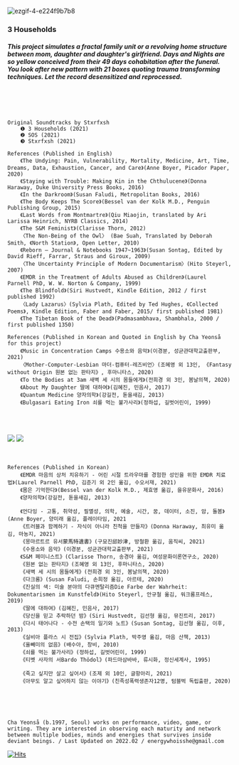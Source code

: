 ![ezgif-4-e224f9b7b8](https://user-images.githubusercontent.com/90887934/156078772-bfeb75fa-2d4e-4497-be11-97c8ef2995c5.gif)

### 3 Households

##### This project simulates a fractal family unit or a revolving home structure between mom, daughter and daughter's girlfriend. Days and Nights are so yellow conceived from their 49 days cohabitation after the funeral. You look after new pattern with 21 boxes quoting trauma transforming techniques. Let the record desensitized and reprocessed.

<br>
<br>
<br>

```
Original Soundtracks by Stxrfxsh
    ❶ 3 Households (2021)
    ❷ SOS (2021)
    ❸ Stxrfxsh (2021)
```

```
References (Published in English)
    《The Undying: Pain, Vulnerability, Mortality, Medicine, Art, Time, Dreams, Data, Exhaustion, Cancer, and Care》(Anne Boyer, Picador Paper, 2020)
    《Staying with Trouble: Making Kin in the Chthulucene》(Donna Haraway, Duke University Press Books, 2016) 
    《In the Darkroom》(Susan Faludi, Metropolitan Books, 2016)
    《The Body Keeps The Score》(Bessel van der Kolk M.D., Penguin Publishing Group, 2015)
    《Last Words from Montmartre》(Qiu Miaojin, translated by Ari Larissa Heinrich, NYRB Classics, 2014)
    《The S&M Feminist》(Clarisse Thorn, 2012)
    〈The Non-Being of the Owl〉 (Bae Suah, Translated by Deborah Smith, 《North Station》, Open Letter, 2010)
    《Reborn ― Journal & Notebooks 1947~1963》(Susan Sontag, Edited by David Rieff, Farrar, Straus and Giroux, 2009)
    〈The Uncertainty Principle of Modern Documentarism〉(Hito Steyerl, 2007)
    《EMDR in the Treatment of Adults Abused as Children》(Laurel Parnell PhD, W. W. Norton & Company, 1999) 
    《The Blindfold》(Siri Hustvedt, Kindle Edition, 2012 / first published 1992)
    〈Lady Lazarus〉(Sylvia Plath, Edited by Ted Hughes, 《Collected Poems》, Kindle Edition, Faber and Faber, 2015/ first published 1981)
    《The Tibetan Book of the Dead》(Padmasambhava, Shambhala, 2000 / first published 1350)

References (Published in Korean and Quoted in English by Cha Yeonså for this project)
    《Music in Concentration Camps 수용소와 음악》(이경분, 성균관대학교출판부, 2021)
    〈Mother-Computer-Lesbian 마더-컴퓨터-레즈비언〉(조혜영 외 13인, 《Fantasy without Origin 원본 없는 판타지》, 후마니타스, 2020)
    《To the Bodies at 3am 새벽 세 시의 몸들에게》(전희경 외 3인, 봄날의책, 2020)
    《About My Daughter 딸에 대하여》(김혜진, 민음사, 2017)
    《Quantum Medicine 양자의학》(강길전, 돋을새김, 2013) 
    《Bulgasari Eating Iron 쇠를 먹는 불가사리》(정하섭, 길벗어린이, 1999)
```

<br>
<br>
<br>

<img src="https://user-images.githubusercontent.com/90887934/156080459-3b6207a1-c3d4-4f84-9d14-6469bd5698d4.png">
<img src="https://user-images.githubusercontent.com/90887934/156071307-837c59f4-c850-45c5-ad17-11b9460d5c15.png">

<br>
<br>
<br>

```
References (Published in Korean)
    《EMDR 마음의 상처 치유하기 - 어린 시절 트라우마를 경험한 성인을 위한 EMDR 치료법》(Laurel Parnell PhD, 김준기 외 2인 옮김, 수오서재, 2021) 
    《몸은 기억한다》(Bessel van der Kolk M.D., 제효영 옮김, 을유문화사, 2016)
    《양자의학》(강길전, 돋을새김, 2013) 
    
    《언다잉 - 고통, 취약성, 필멸성, 의학, 예술, 시간, 꿈, 데이터, 소진, 암, 돌봄》(Anne Boyer, 양미래 옮김, 플레이타임, 2021
    《트러블과 함께하기 - 자식이 아니라 친척을 만들자》(Donna Haraway, 최유미 옮김, 마농지, 2021) 
    《몽마르트르 유서蒙馬特遺書》(구묘진邱妙津, 방철환 옮김, 움직씨, 2021)
    《수용소와 음악》(이경분, 성균관대학교출판부, 2021)
    《S&M 페미니스트》(Clarisse Thorn, 송경아 옮김, 여성문화이론연구소, 2020)
    《원본 없는 판타지》(조혜영 외 13인, 후마니타스, 2020)
    《새벽 세 시의 몸들에게》(전희경 외 3인, 봄날의책, 2020)
    《다크룸》(Susan Faludi, 손희정 옮김, 아르테, 2020)
    《진실의 색: 미술 분야의 다큐멘탈리즘Die Farbe der Wahrheit: Dokumentarismen im Kunstfeld》(Hito Steyerl, 안규철 옮김, 워크룸프레스, 2019)
    《딸에 대하여》(김혜진, 민음사, 2017)
    《당신을 믿고 추락하던 밤》(Siri Hustvedt, 김선형 옮김, 뮤진트리, 2017)
    《다시 태어나다 - 수전 손택의 일기와 노트》(Susan Sontag, 김선형 옮김, 이후, 2013) 
    《실비아 플라스 시 전집》(Sylvia Plath, 박주영 옮김, 마음 산책, 2013)
    《올빼미의 없음》(배수아, 창비, 2010)
    《쇠를 먹는 불가사리》(정하섭, 길벗어린이, 1999)
    《티벳 사자의 서Bardo Thödol》(파드마삼바바, 류시화, 정신세계사, 1995)
    
    《죽고 싶지만 살고 싶어서》(조제 외 10인, 글항아리, 2021)
    《아무도 알고 싶어하지 않는 이야기》(친족성폭력생존자12명, 텀블벅 독립출판, 2020)
```

<br>
<br>
<br>

`Cha Yeonså (b.1997, Seoul) works on performance, video, game, or writing. They are interested in observing each maturity and network between multiple bodies, minds and energies that survives inside deviant beings. / Last Updated on 2022.02 / energywhoisshe@gmail.com`

[![Hits](https://hits.seeyoufarm.com/api/count/incr/badge.svg?url=https%3A%2F%2Fgithub.com%2Fenergywhoisshe%2F3&count_bg=%23555555&title_bg=%23555555&icon=&icon_color=%23FFFFFF&title=3&edge_flat=false)](https://hits.seeyoufarm.com)
